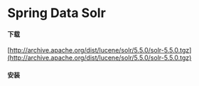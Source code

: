 # Spring Data Solr

#### 下载
[http://archive.apache.org/dist/lucene/solr/5.5.0/solr-5.5.0.tgz](http://archive.apache.org/dist/lucene/solr/5.5.0/solr-5.5.0.tgz)

#### 安装
